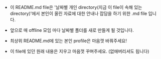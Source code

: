 - 이 README.md file은 '날짜별 개인 directory(지금 이 file이 속해 있는 directory)'에서 본인이 올린 자료에 대한 안내나 잡담을 하기 위한 .md file 입니다.

- 앞으로 매 offline 모임 마다 날짜별 폴더를 새로 만들게 될 것입니다.

- 최상위 README.md에 있는 본인 profile은 마음껏 바꿔주세요!

- 이 file에 있던 원래 내용은 지우고 마음껏 꾸며주세요. (없애버리셔도 됩니다)